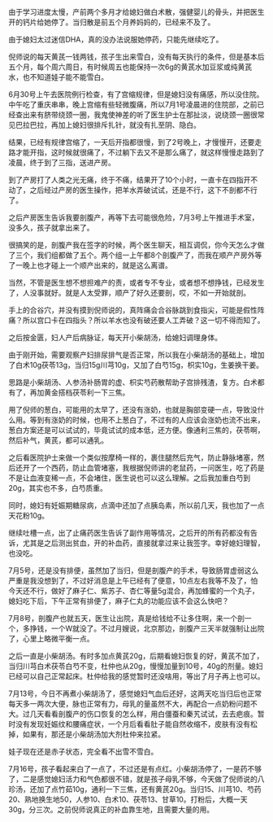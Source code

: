 由于学习进度太慢，产前两个多月才给媳妇做白术散，强健婴儿的骨头，并把医生开的钙片给她停了。当归散是前五个月养妈妈的，已经来不及了。

由于媳妇太过迷信DHA，真的没办法说服她停药，只能先继续吃了。

倪师说的每天黄芪一钱两钱，孩子生出来雪白，没有每天执行的条件，但是基本后五个月，每个周六周日，有时候周五也能保持一次6g的黄芪水加豆浆或纯黄芪水，也不知道娃子能不能雪白。

6月30号上午去医院例行检查，有了宫缩规律，但是媳妇没有痛感，所以没住院。
中午吃了重庆串串，晚上宫缩有些轻微腹痛，所以7月1号凌晨进的住院部，之前已经查出来有脐带绕颈一圈，我鬼使神差的听了医生护士在那扯淡，说绕颈一圈很常见巴拉巴拉，再加上媳妇很排斥扎针，就没有扎至阴、隐白。

结果，已经有规律宫缩了，一天后开指都很慢，到了2号晚上，才慢慢开，还要走路才能开指，这时候就很痛了，不过躺下去又不是那么痛了，就这样慢慢走路到了凌晨，终于到了三指，送进产房。

到了产房打了人类之光无痛，终于不痛，结果开了10个小时，一直卡在四指开不动了，之后经过产房的医生操作，把羊水弄破试试，还是不行，这下不剖都不行了。

之后产房医生告诉我要剖腹产，再等下去可能很危险，7月3号上午推进手术室，没多久，孩子就拿出来了。

很搞笑的是，剖腹产我在签字的时候，两个医生聊天，相互调侃，你今天怎么才做了三个，我们组都做了五个。两个组一上午都8个剖腹产了，而我在顺产产房外等了一晚上也才碰上一个顺产出来的，就是这么离谱。

当然，不管是医生想不想担难产的责，或者专不专业，或者想不想挣钱，已经发生了，人没事就好。就是人太受罪，顺产了好久还要剖，哎，不如一开始就剖。

手上的合谷穴，并没有摸到倪师说的，真阵痛会合谷脉跳到食指尖，可能是假性阵痛？所以宫口卡在四指头？所以羊水也没有破还要人工弄破？这一切不得而知了。

之后按金匮，妇人产后病脉证，每天开小柴胡汤，给媳妇调理身体。

由于刚开始，需要观察产妇排尿排气是否正常，所以我在小柴胡汤的基础上，增加了白术10g茯苓13g，当归15g川芎10g，又加了白芍15g，枳实10g，生姜换干姜。

思路是小柴胡汤、人参汤补肠胃的虚、枳实芍药散帮助子宫排残渣，复方。白术都有了，再加黄金搭档茯苓利一下三焦。

用了倪师的葱白，可能用的太早了，还没有涨奶，也就是胸部变硬一点，导致没什么用。等到有涨奶的时候，也用不上葱白了，不过有的人应该会涨奶也流不出来，葱白方案还是可以试试的，毕竟试试的成本低，还方便。像通利三焦的，茯苓啊，然后补气，黄芪，都可以通乳。

之后看医院护士来做一个类似按摩椅一样的，裹住腿然后充气，防止静脉堵塞，然后还开了一个西药，防止血管堵塞，我根据倪师讲的老鼠药，一问医生，吃了药是不是让血液变稀一点，不会堵住，医生说也可以这么理解。之后我加重白芍到20g，其实也不多，白芍质重。

同时，媳妇有妊娠期糖尿病，点滴中还加了点胰岛素，所以前几天，我也加了一点天花粉10g。

继续吐槽一点，出了止痛药医生告诉了副作用等情况，之后开的所有药都没有告诉，尤其是之后测出贫血，开的补血药，直接就拿过来让我签字。幸好媳妇理智，也没吃。

7月5号，还是没有排便，虽然加了当归，但是剖腹产的手术，导致肠胃虚弱这么严重是我没想到了，不过好消息是上午已经有了便意，10点左右我等不及了，怕今天还不行，做好了麻子仁、紫苏子、杏仁等量5g混合，再加蜂蜜的一个丸子，媳妇吃下后，下午正常有排便了，麻子仁丸的功能应该不会这么快吧？

7月8号，剖腹产也就五天，医生让出院，真是给钱给不让多住啊，来一个剖一个，多挣钱，一个W就没了。不过月嫂说，北京那边，剖腹产三天半就强制让出院了，心里上略微平衡一点。

之后一直是小柴胡汤。有时多加点黄芪20g，后期看媳妇恢复的好，黄芪不加了，当归川芎白术茯苓白芍不变，杜仲也从20g，慢慢加量到10号，40g的剂量。媳妇已经可以自己正常起床。杜仲给我的感觉暂时还没啥用，等出了月子再上也可以。

7月13号，今日不再煮小柴胡汤了，感觉媳妇气血后还好，这两天吃当归后也正常每天多一两次大便，脉也正常有力，母乳的量虽然不大，再配合一点奶粉问题不大。过几天看看剖腹产的伤口恢复的怎么样，用白僵蚕和秦艽试试，去去疤痕。暂时没有发现妊娠纹和腰痛症状，一个月后看看肚子能自然收缩不，皮肤有没有松掉，如果有，那还是小柴胡汤加大剂杜仲来拉紧。

娃子现在还是赤子状态，完全看不出雪不雪白。

7月16号，孩子看起来白了一点了，不过还是有点红。小柴胡汤停了，一是药不够了，二是感觉媳妇活力和气色都很不错，就是孩子母乳不够，今天做了倪师说的八珍汤，还加了点竹茹10g，通利一下三焦，还有黄芪20g。当归15、川芎10、芍药20、熟地换生地50，人参10、白术10、茯苓13、甘草10。打粉后，大概一天30g，分三次。之前倪师说真正的补血靠生地，且需要大量的用。